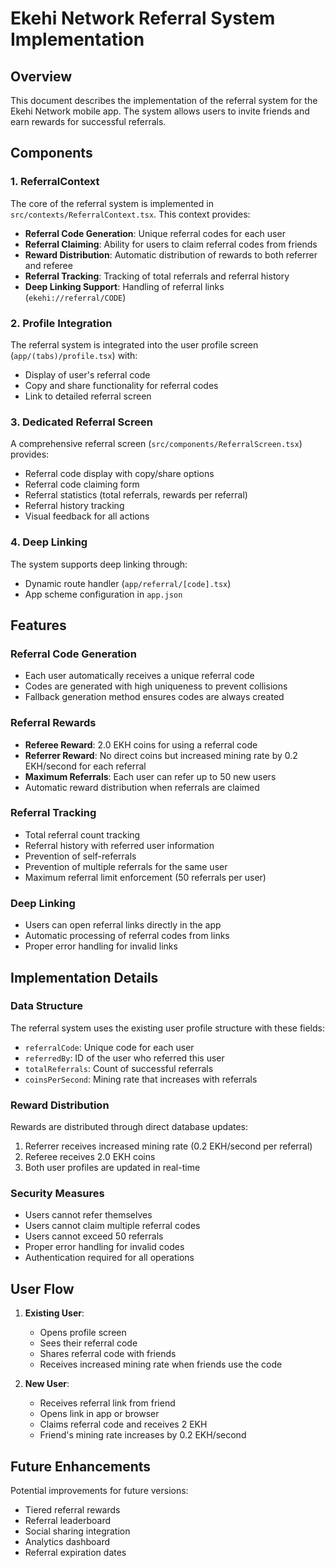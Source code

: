 # Ekehi Network Referral System Implementation

## Overview
This document describes the implementation of the referral system for the Ekehi Network mobile app. The system allows users to invite friends and earn rewards for successful referrals.

## Components

### 1. ReferralContext
The core of the referral system is implemented in `src/contexts/ReferralContext.tsx`. This context provides:

- **Referral Code Generation**: Unique referral codes for each user
- **Referral Claiming**: Ability for users to claim referral codes from friends
- **Reward Distribution**: Automatic distribution of rewards to both referrer and referee
- **Referral Tracking**: Tracking of total referrals and referral history
- **Deep Linking Support**: Handling of referral links (`ekehi://referral/CODE`)

### 2. Profile Integration
The referral system is integrated into the user profile screen (`app/(tabs)/profile.tsx`) with:

- Display of user's referral code
- Copy and share functionality for referral codes
- Link to detailed referral screen

### 3. Dedicated Referral Screen
A comprehensive referral screen (`src/components/ReferralScreen.tsx`) provides:

- Referral code display with copy/share options
- Referral code claiming form
- Referral statistics (total referrals, rewards per referral)
- Referral history tracking
- Visual feedback for all actions

### 4. Deep Linking
The system supports deep linking through:
- Dynamic route handler (`app/referral/[code].tsx`)
- App scheme configuration in `app.json`

## Features

### Referral Code Generation
- Each user automatically receives a unique referral code
- Codes are generated with high uniqueness to prevent collisions
- Fallback generation method ensures codes are always created

### Referral Rewards
- **Referee Reward**: 2.0 EKH coins for using a referral code
- **Referrer Reward**: No direct coins but increased mining rate by 0.2 EKH/second for each referral
- **Maximum Referrals**: Each user can refer up to 50 new users
- Automatic reward distribution when referrals are claimed

### Referral Tracking
- Total referral count tracking
- Referral history with referred user information
- Prevention of self-referrals
- Prevention of multiple referrals for the same user
- Maximum referral limit enforcement (50 referrals per user)

### Deep Linking
- Users can open referral links directly in the app
- Automatic processing of referral codes from links
- Proper error handling for invalid links

## Implementation Details

### Data Structure
The referral system uses the existing user profile structure with these fields:
- `referralCode`: Unique code for each user
- `referredBy`: ID of the user who referred this user
- `totalReferrals`: Count of successful referrals
- `coinsPerSecond`: Mining rate that increases with referrals

### Reward Distribution
Rewards are distributed through direct database updates:
1. Referrer receives increased mining rate (0.2 EKH/second per referral)
2. Referee receives 2.0 EKH coins
3. Both user profiles are updated in real-time

### Security Measures
- Users cannot refer themselves
- Users cannot claim multiple referral codes
- Users cannot exceed 50 referrals
- Proper error handling for invalid codes
- Authentication required for all operations

## User Flow

1. **Existing User**:
   - Opens profile screen
   - Sees their referral code
   - Shares referral code with friends
   - Receives increased mining rate when friends use the code

2. **New User**:
   - Receives referral link from friend
   - Opens link in app or browser
   - Claims referral code and receives 2 EKH
   - Friend's mining rate increases by 0.2 EKH/second

## Future Enhancements

Potential improvements for future versions:
- Tiered referral rewards
- Referral leaderboard
- Social sharing integration
- Analytics dashboard
- Referral expiration dates